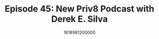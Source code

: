 ---
templateKey: podcast-episode
public: true
url: podcast/episode-45-derek-e-silva
title: " Episode 45: New Priv8 Podcast with Derek E. Silva "
description:  We are excited to share that Follow the White Rabbit is now the Priv8 Podcast with host Derek E. Silva. Join us for a weekly dose of commentary on privacy and technology. Tune in this May for our first episode featuring Edward Snowden's talk from the Priv8 digital privacy summit. 
date: 1618981200000
featuredimage: /img/podcast/P8P_DerekSilva.jpg
socialimage: https://www.orchid.com/img/podcast/OrchidBlog_PodcastTransition.png
platformurls:
 - https://podcasts.apple.com/us/podcast/new-priv8-podcast-with-derek-e-silva/id1516705670?i=1000518106428
 - https://open.spotify.com/episode/2WgYzfV8K95YbSBqPpCICH
 - https://podcasts.google.com/feed/aHR0cHM6Ly9mb2xsb3d0aGV3aGl0ZXJhYmJpdC5saWJzeW4uY29tL3Jzcw/episode/YmVlZjQ2NDktM2Q3My00OGYzLWIyMzYtNWMzMjQzZDFlNTAy?sa=X&ved=0CAUQkfYCahcKEwjwjJLfgJXwAhUAAAAAHQAAAAAQAQ
 - 
 - https://castbox.fm/episode/New-Priv8-Podcast-with-Derek-E.-Silva-id2954358-id375386590
 - 
 - https://tunein.com/podcasts/Technology-Podcasts/Follow-the-White-Rabbit-p1330281/?topicId=162488402
---